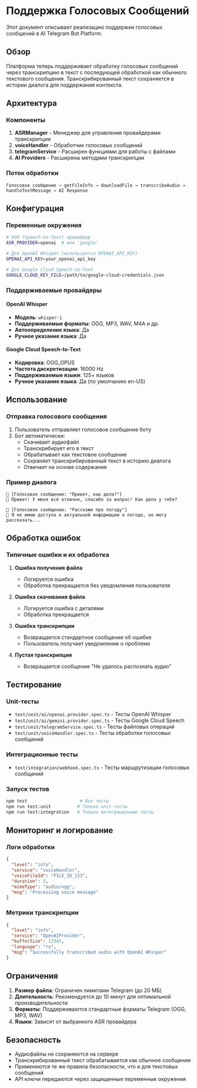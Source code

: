 # Поддержка Голосовых Сообщений

Этот документ описывает реализацию поддержки голосовых сообщений в AI Telegram Bot Platform.

## Обзор

Платформа теперь поддерживает обработку голосовых сообщений через транскрипцию в текст с последующей обработкой как обычного текстового сообщения. Транскрибированный текст сохраняется в истории диалога для поддержания контекста.

## Архитектура

### Компоненты

1. **ASRManager** - Менеджер для управления провайдерами транскрипции
2. **voiceHandler** - Обработчик голосовых сообщений
3. **telegramService** - Расширен функциями для работы с файлами
4. **AI Providers** - Расширены методами транскрипции

### Поток обработки

```
Голосовое сообщение → getFileInfo → downloadFile → transcribeAudio → handleTextMessage → AI Response
```

## Конфигурация

### Переменные окружения

```bash
# ASR (Speech-to-Text) провайдер
ASR_PROVIDER=openai  # или 'google'

# Для OpenAI Whisper (используется OPENAI_API_KEY)
OPENAI_API_KEY=your_openai_api_key

# Для Google Cloud Speech-to-Text
GOOGLE_CLOUD_KEY_FILE=/path/to/google-cloud-credentials.json
```

### Поддерживаемые провайдеры

#### OpenAI Whisper

- **Модель**: `whisper-1`
- **Поддерживаемые форматы**: OGG, MP3, WAV, M4A и др.
- **Автоопределение языка**: Да
- **Ручное указание языка**: Да

#### Google Cloud Speech-to-Text

- **Кодировка**: OGG_OPUS
- **Частота дискретизации**: 16000 Hz
- **Поддерживаемые языки**: 125+ языков
- **Ручное указание языка**: Да (по умолчанию en-US)

## Использование

### Отправка голосового сообщения

1. Пользователь отправляет голосовое сообщение боту
2. Бот автоматически:
   - Скачивает аудиофайл
   - Транскрибирует его в текст
   - Обрабатывает как текстовое сообщение
   - Сохраняет транскрибированный текст в историю диалога
   - Отвечает на основе содержания

### Пример диалога

```
👤 [Голосовое сообщение: "Привет, как дела?"]
🤖 Привет! У меня всё отлично, спасибо за вопрос! Как дела у тебя?

👤 [Голосовое сообщение: "Расскажи про погоду"]
🤖 Я не имею доступа к актуальной информации о погоде, но могу рассказать...
```

## Обработка ошибок

### Типичные ошибки и их обработка

1. **Ошибка получения файла**

   - Логируется ошибка
   - Обработка прекращается без уведомления пользователя

2. **Ошибка скачивания файла**

   - Логируется ошибка с деталями
   - Обработка прекращается

3. **Ошибка транскрипции**

   - Возвращается стандартное сообщение об ошибке
   - Пользователь получает уведомление о проблеме

4. **Пустая транскрипция**
   - Возвращается сообщение "Не удалось распознать аудио"

## Тестирование

### Unit-тесты

- `test/unit/ai/openai.provider.spec.ts` - Тесты OpenAI Whisper
- `test/unit/ai/gemini.provider.spec.ts` - Тесты Google Cloud Speech
- `test/unit/telegramService.spec.ts` - Тесты файловых операций
- `test/unit/voiceHandler.spec.ts` - Тесты обработки голосовых сообщений

### Интеграционные тесты

- `test/integration/webhook.spec.ts` - Тесты маршрутизации голосовых сообщений

### Запуск тестов

```bash
npm test                    # Все тесты
npm run test:unit          # Только unit-тесты
npm run test:integration   # Только интеграционные тесты
```

## Мониторинг и логирование

### Логи обработки

```json
{
  "level": "info",
  "service": "voiceHandler",
  "voiceFileId": "FILE_ID_123",
  "duration": 5,
  "mimeType": "audio/ogg",
  "msg": "Processing voice message"
}
```

### Метрики транскрипции

```json
{
  "level": "info",
  "service": "OpenAIProvider",
  "bufferSize": 12345,
  "language": "ru",
  "msg": "Successfully transcribed audio with OpenAI Whisper"
}
```

## Ограничения

1. **Размер файла**: Ограничен лимитами Telegram (до 20 МБ)
2. **Длительность**: Рекомендуется до 10 минут для оптимальной производительности
3. **Форматы**: Поддерживаются стандартные форматы Telegram (OGG, MP3, WAV)
4. **Языки**: Зависят от выбранного ASR провайдера

## Безопасность

- Аудиофайлы не сохраняются на сервере
- Транскрибированный текст обрабатывается как обычное сообщение
- Применяются те же правила безопасности, что и для текстовых сообщений
- API ключи передаются через защищенные переменные окружения
